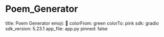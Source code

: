 # Poem_Generator
title: Poem Generator emoji: 🚀 colorFrom: green colorTo: pink sdk: gradio sdk_version: 5.23.1 app_file: app.py pinned: false
